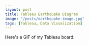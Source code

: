 ```yaml
---
layout: post
title: Tableau Earthquake Diagram
image: "/posts/earthquake-image.jpg"
tags: [Tableau, Data Visualization]
---
```


Here's a GIF of my Tableau board:


